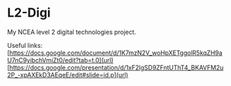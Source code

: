 # L2-Digi
My NCEA level 2 digital technologies project.

Useful links:
[https://docs.google.com/document/d/1K7mzN2V_woHpXETggolR5kqZH9aU7nC9yibchVmiZt0/edit?tab=t.0](url)
[https://docs.google.com/presentation/d/1xF2lgSD9ZFntUThT4_BKAVFM2u2P_-xpAXEkD3AEqeE/edit#slide=id.p](url)
